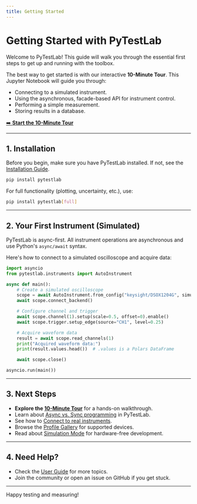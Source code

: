 ```yaml
---
title: Getting Started
---
```


# Getting Started with PyTestLab

Welcome to PyTestLab! This guide will walk you through the essential first steps to get up and running with the toolbox.

The best way to get started is with our interactive **10-Minute Tour**. This Jupyter Notebook will guide you through:

- Connecting to a simulated instrument.
- Using the asynchronous, facade-based API for instrument control.
- Performing a simple measurement.
- Storing results in a database.

[➡️ **Start the 10-Minute Tour**](../../tutorials/10_minute_tour.ipynb)

---

## 1. Installation

Before you begin, make sure you have PyTestLab installed. If not, see the [Installation Guide](../installation.md).

```bash
pip install pytestlab
```

For full functionality (plotting, uncertainty, etc.), use:

```bash
pip install pytestlab[full]
```

---

## 2. Your First Instrument (Simulated)

PyTestLab is async-first. All instrument operations are asynchronous and use Python's `async/await` syntax.

Here's how to connect to a simulated oscilloscope and acquire data:

```python
import asyncio
from pytestlab.instruments import AutoInstrument

async def main():
    # Create a simulated oscilloscope
    scope = await AutoInstrument.from_config("keysight/DSOX1204G", simulate=True)
    await scope.connect_backend()

    # Configure channel and trigger
    await scope.channel(1).setup(scale=0.5, offset=0).enable()
    await scope.trigger.setup_edge(source="CH1", level=0.25)

    # Acquire waveform data
    result = await scope.read_channels(1)
    print("Acquired waveform data:")
    print(result.values.head())  # .values is a Polars DataFrame

    await scope.close()

asyncio.run(main())
```

---

## 3. Next Steps

- **Explore the [10-Minute Tour](../../tutorials/10_minute_tour.ipynb)** for a hands-on walkthrough.
- Learn about [Async vs. Sync programming](async_vs_sync.md) in PyTestLab.
- See how to [Connect to real instruments](connecting.md).
- Browse the [Profile Gallery](../../profiles/gallery.md) for supported devices.
- Read about [Simulation Mode](simulation.md) for hardware-free development.

---

## 4. Need Help?

- Check the [User Guide](../index.md) for more topics.
- Join the community or open an issue on GitHub if you get stuck.

---

Happy testing and measuring!